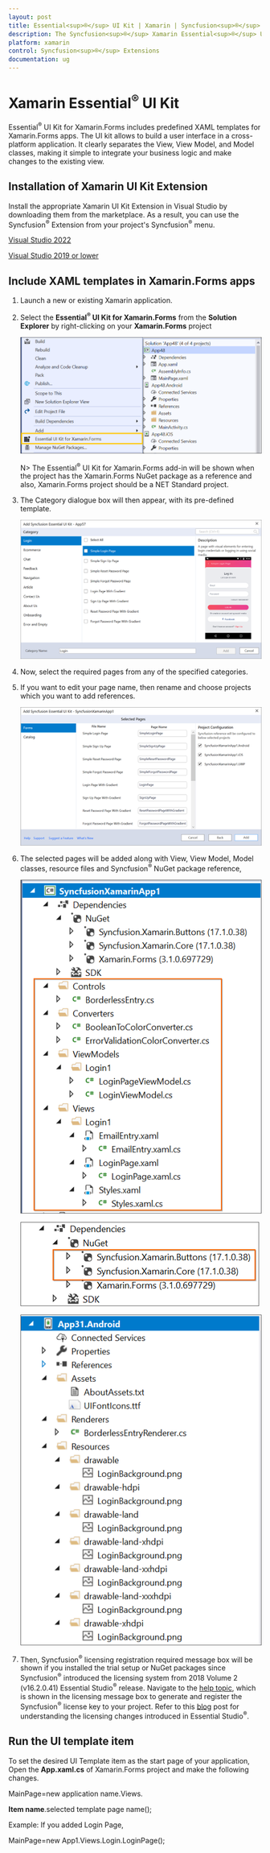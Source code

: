 ```yaml
---
layout: post
title: Essential<sup>®</sup> UI Kit | Xamarin | Syncfusion<sup>®</sup>
description: The Syncfusion<sup>®</sup> Xamarin Essential<sup>®</sup> UI Kit extension provides the predefined design for the Xamarin.Forms.
platform: xamarin
control: Syncfusion<sup>®</sup> Extensions
documentation: ug
---
```


# Xamarin Essential<sup>®</sup> UI Kit

Essential<sup>®</sup> UI Kit for Xamarin.Forms includes predefined XAML templates for Xamarin.Forms apps. The UI kit allows to build a user interface in a cross-platform application. It clearly separates the View, View Model, and Model classes, making it simple to integrate your business logic and make changes to the existing view.  

## Installation of Xamarin UI Kit Extension

Install the appropriate Xamarin UI Kit Extension in Visual Studio by downloading them from the marketplace. As a result, you can use the Syncfusion<sup>®</sup> Extension from your project's Syncfusion<sup>®</sup> menu.

[Visual Studio 2022](https://marketplace.visualstudio.com/items?itemName=SyncfusionInc.Essential-UI-Kit-Xamarin-Forms-VS-Extensions)

[Visual Studio 2019 or lower](https://marketplace.visualstudio.com/items?itemName=SyncfusionInc.Essential-UI-Kit-Xamarin-Forms)

## Include XAML templates in Xamarin.Forms apps

1.	Launch a new or existing Xamarin application.

2.	Select the **Essential<sup>®</sup> UI Kit for Xamarin.Forms** from the **Solution Explorer** by right-clicking on your **Xamarin.Forms** project

	![Syncfusion<sup>®</sup> Essential<sup>®</sup> UI Kit Context menu in Xamarin](Essential_UI_Kit_images/xamarin-visual-studio-intergration-context-menu.png)

	N> The Essential<sup>®</sup> UI Kit for Xamarin.Forms add-in will be shown when the project has the Xamarin.Forms NuGet package as a reference and also, Xamarin.Forms project should be a NET Standard project.

3.	The Category dialogue box will then appear, with its pre-defined template.

	![Add new item dialog box in Xamarin Visual studio Intergration](Essential_UI_Kit_images/xamarin-visual-studio-intergration-item-dialog-box.png)

4.	Now, select the required pages from any of the specified categories.

5.	If you want to edit your page name, then rename and choose projects which you want to add references.

	![Edit page Name in Xamarin Visual studio Intergration](Essential_UI_Kit_images/xamarin-visual-studio-intergration-edit-page-name.png)

6.	The selected pages will be added along with View, View Model, Model classes, resource files and Syncfusion<sup>®</sup> NuGet package reference,

	![MVVM files in Xamarin Visual Studio Intergration](Essential_UI_Kit_images/xamarin-visual-studio-intergration-mvvm-files.png)

	![Added NuGet in Xamarin Visual Studio Intergration](Essential_UI_Kit_images/xamarin-visual-studio-intergration-nuget.png)

	![Added Resources in Xamarin Visual Studio Intergration](Essential_UI_Kit_images/xamarin-visual-studio-intergration-resources.png)

7.	Then, Syncfusion<sup>®</sup> licensing registration required message box will be shown if you installed the trial setup or NuGet packages since Syncfusion<sup>®</sup> introduced the licensing system from 2018 Volume 2 (v16.2.0.41) Essential Studio<sup>®</sup> release. Navigate to the [help topic](https://help.syncfusion.com/common/essential-studio/licensing/overview#how-to-generate-syncfusion-license-key), which is shown in the licensing message box to generate and register the Syncfusion<sup>®</sup> license key to your project. Refer to this [blog](https://www.syncfusion.com/blogs/post/whats-new-in-2018-volume-2.aspx) post for understanding the licensing changes introduced in Essential Studio<sup>®</sup>. 

## Run the UI template item

To set the desired UI Template item as the start page of your application, Open the **App.xaml.cs** of Xamarin.Forms project and make the following changes.

MainPage=new application name.Views. 

**Item name**.selected template page name();

Example: If you added Login Page,

MainPage=new App1.Views.Login.LoginPage();